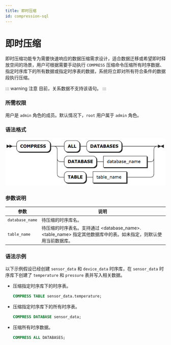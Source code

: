 ```yaml
---
title: 即时压缩
id: compression-sql
---
```



# 即时压缩

即时压缩功能专为需要快速响应的数据压缩需求设计，适合数据迁移或希望即时释放空间的场景，用户可根据需要手动执行 `COMPRESS` 压缩命令压缩所有时序数据、指定时序库下的所有数据或指定时序表的数据，系统将立即对所有符合条件的数据段执行压缩。

::: warning 注意
目前，关系数据不支持该语句。
:::


### 所需权限

用户是 `admin` 角色的成员。默认情况下，`root` 用户属于 `admin` 角色。

### 语法格式

![](../../static/sql-reference/compress.png)

### 参数说明

| 参数 | 说明 |
| --- | --- |
| `database_name` | 待压缩的时序库名。|
| `table_name` | 待压缩的时序表名。支持通过 <database_name>.<table_name> 指定其他数据库中的表。如未指定，则默认使用当前数据库。|

### 语法示例

以下示例假设已经创建 `sensor_data` 和 `device_data` 时序库，在 `sensor_data` 时序库下创建了 `temperature` 和 `pressure` 表并写入相关数据。

- 压缩指定时序库下的时序表。

    ```sql
    COMPRESS TABLE sensor_data.temperature;
    ```

- 压缩指定时序库下的所有时序表。

    ```sql
    COMPRESS DATABASE sensor_data;
    ```

- 压缩所有时序数据。

    ```sql
    COMPRESS ALL DATABASES;
    ```